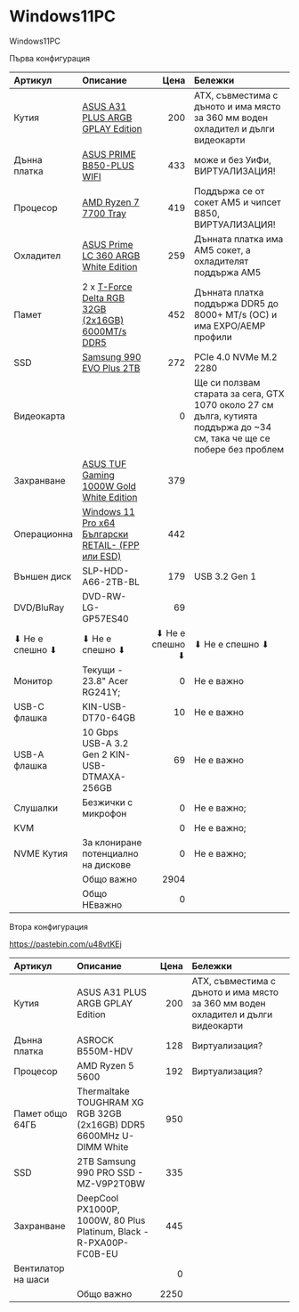 # Windows11PC
Windows11PC

Първа конфигурация

| Артикул       | Описание                                       | Цена    | Бележки                                            |
| :------------ | :--------------------------------------------- | ------: | :------------------------------------------------- |
| Кутия         | [ASUS A31 PLUS ARGB GPLAY Edition](https://gplay.bg/asus-a31-plus-argb-gplay-edition-2)               | 200     | ATX, съвместима с дъното и има място за 360 мм воден охладител и дълги видеокарти |
| Дънна платка  | [ASUS PRIME B850-PLUS WIFI](https://gplay.bg/asus-prime-b850-plus-wifi)                      | 433     | може и без УиФи, ВИРТУАЛИЗАЦИЯ!                                   |
| Процесор      | [AMD Ryzen 7 7700 Tray](https://gplay.bg/amd-ryzen-7-7700-tray)                          | 419     | Поддържа се от сокет AM5 и чипсет B850, ВИРТУАЛИЗАЦИЯ!            |
| Охладител     | [ASUS Prime LC 360 ARGB White Edition](https://gplay.bg/asus-prime-lc-360-argb-white-edition)           | 259     | Дънната платка има AM5 сокет, а охладителят поддържа AM5 |
| Памет         | 2 x [T-Force Delta RGB 32GB (2x16GB) 6000MT/s DDR5](https://gplay.bg/t-force-delta-rgb-32gb-2x16gb-6000mhz-2)  | 452     | Дънната платка поддържа DDR5 до 8000+ MT/s (OC) и има EXPO/AEMP профили |
| SSD           | [Samsung 990 EVO Plus 2TB](https://gplay.bg/samsung-990-evo-plus-2tb)                       | 272     | PCIe 4.0 NVMe M.2 2280                            |
| Видеокарта    |                                                | 0       | Ще си ползвам старата за сега, GTX 1070 около 27 см дълга, кутията поддържа до ~34 см, така че ще се побере без проблем |
| Захранване    | [ASUS TUF Gaming 1000W Gold White Edition](https://gplay.bg/asus-tuf-gaming-1000w-gold-white-edition)       | 379     |                                                   |
| Операционна   | [Windows 11 Pro x64 Български RETAIL- (FPP или ESD)](https://plasico.bg/software/operatsionni-sistemi/filter-151019)              | 442     |                                                   |
| Външен диск   | SLP-HDD-A66-2TB-BL                             | 179     | USB 3.2 Gen 1                                     |
| DVD/BluRay    | DVD-RW-LG-GP57ES40                             | 69      |                                                   |
| ⬇ Не е спешно ⬇ | ⬇ Не е спешно ⬇                              | ⬇ Не е спешно ⬇  | ⬇ Не е спешно  ⬇                         |
| Монитор       | Текущи - 23.8" Acer RG241Y;                    | 0       | Не е важно                                        |
| USB-C флашка  | KIN-USB-DT70-64GB                              | 10      | Не е важно                                        |
| USB-А флашка  | 10 Gbps USB-A 3.2 Gen 2 KIN-USB-DTMAXA-256GB   | 69      | Не е важно                                        |
| Слушалки      | Безжички с микрофон                            | 0       | Не е важно;                                       |
| KVM           |                                                | 0       | Не е важно;                                       |
| NVME Кутия    | За клониране потенциално на дискове            | 0       | Не е важно;                                       |
|               |  Общо важно                                    | 2904    |                                                   |
|               |  Общо НЕважно                                  | 0       |                                                   |


Втора конфигурация

https://pastebin.com/u48vtKEj

| Артикул       | Описание                                       | Цена    | Бележки                                            |
| :------------ | :--------------------------------------------- | ------: | :------------------------------------------------- |
| Кутия         | ASUS A31 PLUS ARGB GPLAY Edition               | 200     | ATX, съвместима с дъното и има място за 360 мм воден охладител и дълги видеокарти |
| Дънна платка         | ASROCK B550M-HDV               | 128     | Виртуализация?  |
| Процесор         | AMD Ryzen 5 5600               | 192     |  Виртуализация?|
| Памет  общо 64ГБ       | Thermaltake TOUGHRAM XG RGB 32GB (2x16GB) DDR5 6600MHz U-DIMM White  |   950   |  |
| SSD         | 2TB Samsung 990 PRO SSD - MZ-V9P2T0BW               | 335     |  |
| Захранване         | DeepCool PX1000P, 1000W, 80 Plus Platinum, Black - R-PXA00P-FC0B-EU       | 445     |  |
| Вентилатор на шаси         |               | 0     |  |
|               |  Общо важно                                    | 2250    |
